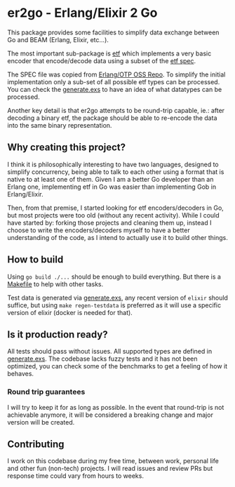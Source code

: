 # er2go - Erlang/Elixir 2 Go

This package provides some facilities to simplify data exchange between
Go and BEAM (Erlang, Elixir, etc...).

The most important sub-package is [etf](./etf/) which implements a very
basic encoder that encode/decode data using a subset of the [etf spec](./etf/spec.md).

The SPEC file was copied from [Erlang/OTP OSS Repo](https://github.com/erlang/otp/blob/OTP-27.3.2/erts/doc/guides/erl_ext_dist.md#L1).
To simplify the initial implementation only a sub-set of all possible etf types
can be processed. You can check the [generate.exs](./etf/testdata/generate.exs)
to have an idea of what datatypes can be processed.

Another key detail is that er2go attempts to be round-trip capable, ie.:
after decoding a binary etf, the package should be able to re-encode the
data into the same binary representation.

## Why creating this project?

I think it is philosophically interesting to have two languages, designed to
simplify concurrency, being able to talk to each other using a format that is
native to at least one of them. Given I am a better Go developer than 
an Erlang one, implementing etf in Go was easier than implementing Gob 
in Erlang/Elixir.

Then, from that premise, I started looking for etf encoders/decoders in Go,
but most projects were too old (without any recent activity). While I could have
started by: forking those projects and cleaning them up, instead I choose to
write the encoders/decoders myself to have a better understanding of the code,
as I intend to actually use it to build other things.

## How to build

Using `go build ./...` should be enough to build everything. But there is a
[Makefile](./Makefile) to help with other tasks.

Test data is generated via [generate.exs](./etf/testdata/generate.exs), any
recent version of `elixir` should suffice, but using `make regen-testdata` is
preferred as it will use a specific version of elixir (docker is needed for that).

## Is it production ready?

All tests should pass without issues. All supported types are defined in [generate.exs](./etf/testdata/generate.exs).
The codebase lacks fuzzy tests and it has not been optimized, you can check some of
the benchmarks to get a feeling of how it behaves.

### Round trip guarantees

I will try to keep it for as long as possible. In the event that round-trip is not
achievable anymore, it will be considered a breaking change and major version
will be created.

## Contributing

I work on this codebase during my free time, between work, personal life and other
fun (non-tech) projects. I will read issues and review PRs but response time
could vary from hours to weeks.